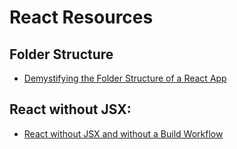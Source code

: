 # React Resources

## Folder Structure
* [Demystifying the Folder Structure of a React App](https://medium.com/swlh/demystifying-the-folder-structure-of-a-react-app-c60b29d90836)

## React without JSX:
* [React without JSX and without a Build Workflow](https://www.youtube.com/watch?v=dUlz4tc9LSo&t=762s) 

